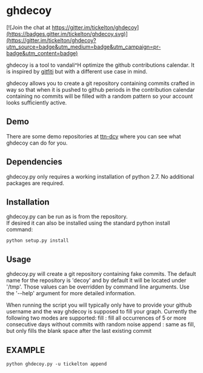 ghdecoy
=======

[![Join the chat at https://gitter.im/tickelton/ghdecoy](https://badges.gitter.im/tickelton/ghdecoy.svg)](https://gitter.im/tickelton/ghdecoy?utm_source=badge&utm_medium=badge&utm_campaign=pr-badge&utm_content=badge)

ghdecoy is a tool to vandali^H optimize the github contributions calendar. 
It is inspired by [gitfiti](https://github.com/gelstudios/gitfiti) but
with a different use case in mind.

ghdecoy allows you to create a git repository containing commits crafted
in way so that when it is pushed to github periods in the contribution
calendar containing no commits will be filled with a random pattern so your
account looks sufficiently active.

Demo
------------
There are some demo repositories at [ttn-dcy](https://github.com/ttn-dcy)
where you can see what ghdecoy can do for you.

Dependencies
------------

ghdecoy.py only requires a working installation of python 2.7. No
additional packages are required.

Installation
------------

ghdecoy.py can be run as is from the repository.  
If desired it can also be installed using the standard python install command:
```shell
python setup.py install
```

Usage
-----

ghdecoy.py will create a git repository containing fake commits. The
default name for the repository is 'decoy' and by default it will
be located under '/tmp'. Those values can be overridden by command
line arguments. Use the '--help' argument for more detailed information.

When running the script you will typically only have to provide your
github username and the way ghdecoy is supposed to fill your graph.
Currently the following two modes are supported:
  fill   : fill all occurrences of 5 or more consecutive
           days without commits with random noise
  append : same as fill, but only fills the blank space
           after the last existing commit

EXAMPLE
-------
```shell
python ghdecoy.py -u tickelton append
```
